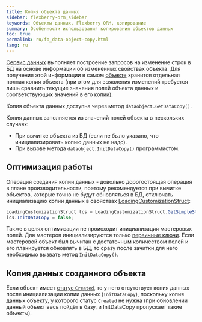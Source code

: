 ```yaml
---
title: Копия объекта данных
sidebar: flexberry-orm_sidebar
keywords: Объекты данных, Flexberry ORM, копирование
summary: Особенности использования копирования объектов данных
toc: true
permalink: ru/fo_data-object-copy.html
lang: ru
---
```


[Сервис данных](fo_data-service.html) выполняет построение запросов на изменение строк в БД на основе информации об изменённых свойствах объекта. Для получения этой информации в самом [объекте](fo_data-object.html) хранится отдельная полная копия объекта (при этом для выявления изменений требуется лишь сравнить текущие значения полей объекта данных и соответствующих значений в его копии).

Копия объекта данных доступна через метод `dataobject.GetDataCopy()`.

Копия данных заполняется из значений полей объекта в нескольких случаях:

* При вычитке объекта из БД (если не было указано, что инициализировать копию данных не надо).
* При вызове метода `dataobject.InitDataCopy()` программистом.

## Оптимизация работы

Операция создания копии данных - довольно дорогостоящая операция в плане производительности, поэтому рекомендуется при вычитке объектов, которые точно не будут обновляться в БД, отключать инициализацию копии данных в свойствах [LoadingCustomizationStruct](fo_loading-customization-struct.html): 

```csharp
LoadingCustomizationStruct lcs = LoadingCustomizationStruct.GetSimpleStruct(typeof(Шапка), "ШапкаE");
lcs.InitDataCopy = false;
```

Также в целях оптимизации не происходит инициализация мастеровых полей. Для мастеров инициализируются только [первичные ключи](fo_primary-keys-objects.html). Если мастеровой объект был вычитан с достаточным количеством полей и его планируется обновлять в БД, то сразу после зачитки для него необходимо вызвать метод `InitDataCopy()`.

## Копия данных созданного объекта

Если объект имеет [статус `Created`](fo_object-status.html), то у него отсутствует копия данных после инициализации копии данных (`InitDataCopy`), поскольку копия данных объекту, у которого статус `Created` не нужна (при обновлении данный объект весь пойдёт в базу, и InitDataCopy пропускает такие объекты).
